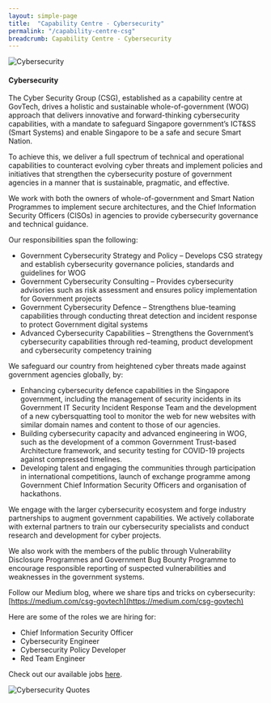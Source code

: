 ```yaml
---
layout: simple-page
title:  "Capability Centre - Cybersecurity"
permalink: "/capability-centre-csg"
breadcrumb: Capability Centre - Cybersecurity
---
```


![Cybersecurity](/images/capcentre-csg-banner.jpg)

#### **Cybersecurity**

The Cyber Security Group (CSG), established as a capability centre at GovTech, drives a holistic and sustainable whole-of-government (WOG) approach that delivers innovative and forward-thinking cybersecurity capabilities, with a mandate to safeguard   Singapore government’s ICT&SS (Smart Systems)   and enable Singapore to be a safe and secure Smart Nation.  

To achieve this, we deliver a full spectrum of technical and operational capabilities to counteract evolving cyber threats and implement policies and initiatives that strengthen the cybersecurity posture of government agencies in a manner that is sustainable, pragmatic, and effective.

We work with both the owners of whole-of-government and Smart Nation Programmes to implement secure architectures, and the Chief Information Security Officers (CISOs) in agencies to provide cybersecurity governance and technical guidance.

Our responsibilities span the following:

* Government Cybersecurity Strategy and Policy – Develops CSG strategy and establish cybersecurity governance policies, standards and guidelines for WOG
* Government Cybersecurity Consulting – Provides cybersecurity advisories such as risk assessment and ensures policy implementation for Government projects
* Government Cybersecurity Defence – Strengthens blue-teaming capabilities through conducting threat detection and incident response to protect Government digital systems
* Advanced Cybersecurity Capabilities – Strengthens the Government’s cybersecurity capabilities through red-teaming, product development and cybersecurity competency training

We safeguard our country from heightened cyber threats made against government agencies globally, by:

* Enhancing cybersecurity defence capabilities in the Singapore government, including the management of security incidents in its Government IT Security Incident Response Team and the development of a new cybersquatting tool to monitor the web for new websites with similar domain names and content to those of our agencies.
* Building cybersecurity capacity and advanced engineering in WOG, such as the development of a common Government Trust-based Architecture framework, and security testing for COVID-19 projects against compressed timelines.
* Developing talent and engaging the communities through participation in international competitions, launch of exchange programme among Government Chief Information Security Officers and organisation of hackathons. 

We engage with the larger cybersecurity ecosystem and forge industry partnerships to augment government capabilities. We actively collaborate with external partners to train our cybersecurity specialists and conduct research and development for cyber projects. 

We also work with the members of the public through Vulnerability Disclosure Programmes and Government Bug Bounty Programme to encourage responsible reporting of suspected vulnerabilities and weaknesses in the government systems. 

Follow our Medium blog, where we share tips and tricks on cybersecurity: [https://medium.com/csg-govtech](https://medium.com/csg-govtech)

Here are some of the roles we are hiring for:
* Chief Information Security Officer
* Cybersecurity Engineer
* Cybersecurity Policy Developer
* Red Team Engineer

Check out our available jobs [here](https://sggovterp.wd102.myworkdayjobs.com/PublicServiceCareers/0/refreshFacet/318c8bb6f553100021d223d9780d30be).

![Cybersecurity Quotes](/images/capcentre-csg-quotes.jpg)
